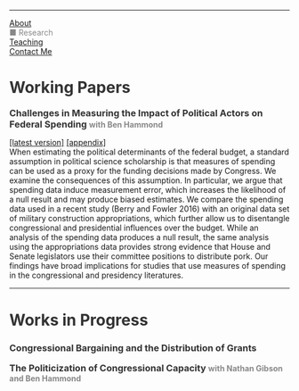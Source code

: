 <hr>
<div class="row">
  <div class="column left" style="color:#888">
    <a href="https://leahrosenstiel.github.io">About</a> <br><currentpage></currentpage> &#9632; Research  <br> <a href="teaching">Teaching</a> <br> <a href="contactme"> Contact Me</a>
  </div>
  <div class="column right">
    <h1 style="color:#333">Working Papers</h1> 
    <h3 style="color:#333;display:inline">Challenges in Measuring the Impact of Political Actors
on Federal Spending</h3> <h4 style="color:#888;display:inline"> with Ben Hammond </h4> <p> <a href = "Challenges_in_Measuring_the_Impact_of_Political_Actors_on_Federal_Spending.pdf">[latest version]</a> <a href="appendix_challenges_in_measuring.pdf"> [appendix]</a> <br> When estimating the political determinants of the federal budget, a standard assumption in political science scholarship is that measures of spending can be used as a proxy for the funding decisions made by Congress. We examine the consequences of this assumption. In particular, we argue that spending data induce measurement error, which increases the likelihood of a null result and may produce biased estimates. We compare the spending data used in a recent study (Berry and Fowler 2016) with an original data set of military construction appropriations, which further allow us to disentangle congressional and presidential influences over the budget. While an analysis of the spending data produces a null result, the same analysis using the appropriations data provides strong evidence that House and Senate legislators use their committee positions to distribute pork. Our findings have broad implications for studies that use measures of spending in the congressional and presidency literatures. </p>
    <hr style="height:2px;background-color:#888">
  <h1 style="color:#333">Works in Progress</h1>
    <h3 style="color:#333">Congressional Bargaining and the Distribution of Grants</h3>
    <h3 style="color:#333;display:inline">The Politicization of Congressional Capacity</h3>
    <h4 style="color:#888;display:inline">with Nathan Gibson and Ben Hammond </h4>
  </div>
</div>
